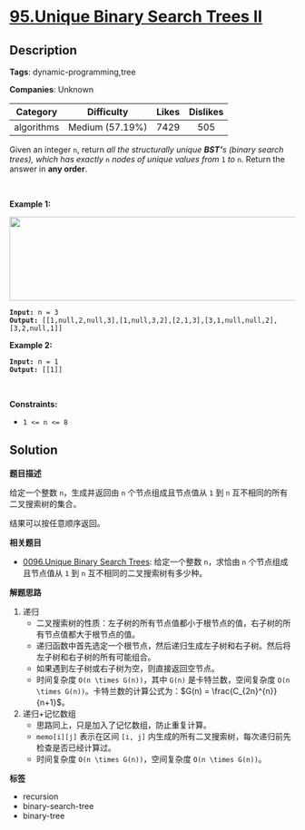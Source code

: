 # [95.Unique Binary Search Trees II](https://leetcode.com/problems/unique-binary-search-trees-ii/description/)

## Description

**Tags**: dynamic-programming,tree

**Companies**: Unknown

|  Category  |   Difficulty    | Likes | Dislikes |
| :--------: | :-------------: | :---: | :------: |
| algorithms | Medium (57.19%) | 7429  |   505    |

<p>Given an integer <code>n</code>, return <em>all the structurally unique <strong>BST&#39;</strong>s (binary search trees), which has exactly </em><code>n</code><em> nodes of unique values from</em> <code>1</code> <em>to</em> <code>n</code>. Return the answer in <strong>any order</strong>.</p>
<p>&nbsp;</p>
<p><strong class="example">Example 1:</strong></p>
<img alt="" src="https://assets.leetcode.com/uploads/2021/01/18/uniquebstn3.jpg" style="width: 600px; height: 148px;" />
<pre><code><strong>Input:</strong> n = 3
<strong>Output:</strong> [[1,null,2,null,3],[1,null,3,2],[2,1,3],[3,1,null,null,2],[3,2,null,1]]</code></pre>
<p><strong class="example">Example 2:</strong></p>
<pre><code><strong>Input:</strong> n = 1
<strong>Output:</strong> [[1]]</code></pre>
<p>&nbsp;</p>
<p><strong>Constraints:</strong></p>
<ul>
  <li><code>1 &lt;= n &lt;= 8</code></li>
</ul>

## Solution

**题目描述**

给定一个整数 `n`，生成并返回由 `n` 个节点组成且节点值从 `1` 到 `n` 互不相同的所有二叉搜索树的集合。

结果可以按任意顺序返回。

**相关题目**

- [0096.Unique Binary Search Trees](./0096.unique-binary-search-trees.md): 给定一个整数 `n`，求恰由 `n` 个节点组成且节点值从 `1` 到 `n` 互不相同的二叉搜索树有多少种。

**解题思路**

1. 递归
   - 二叉搜索树的性质：左子树的所有节点值都小于根节点的值，右子树的所有节点值都大于根节点的值。
   - 递归函数中首先选定一个根节点，然后递归生成左子树和右子树。然后将左子树和右子树的所有可能组合。
   - 如果遇到左子树或右子树为空，则直接返回空节点。
   - 时间复杂度 `O(n \times G(n))`，其中 `G(n)` 是卡特兰数，空间复杂度 `O(n \times G(n))`。卡特兰数的计算公式为：$G(n) = \frac{C_{2n}^{n}}{n+1}$。
2. 递归+记忆数组
   - 思路同上，只是加入了记忆数组，防止重复计算。
   - `memo[i][j]` 表示在区间 `[i, j]` 内生成的所有二叉搜索树，每次递归前先检查是否已经计算过。
   - 时间复杂度 `O(n \times G(n))`，空间复杂度 `O(n \times G(n))`。

**标签**

- recursion
- binary-search-tree
- binary-tree
